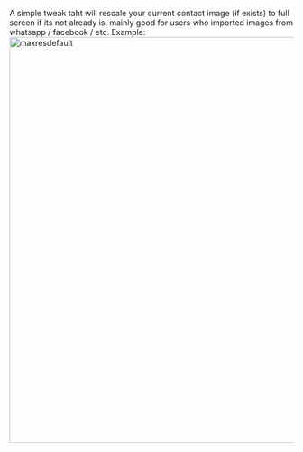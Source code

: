 A simple tweak taht will rescale your current contact image (if exists) to full screen if its not already is. mainly good for users who imported images from whatsapp / facebook / etc.
Example:
<img width="630" height="720" alt="maxresdefault" src="https://github.com/user-attachments/assets/337576bd-28d6-4ab6-983f-4a458c979ee4" />
